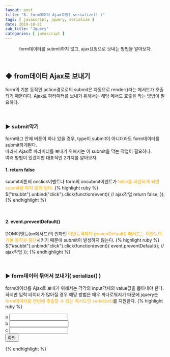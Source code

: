 ```yaml
---
layout: post
title: "8. form데이터 Ajax요청( serialize() )"
tags: [ javascript, jquery, serialize ]
date: 2019-10-21
sub_title: "Jquery"
categories: [ javascript ]
---
```


<p align="center">
    form데이터를 submit하지 않고, ajax요청으로 보내는 방법을 알아보자.
</p><br/>

## ◆ from데이터 Ajax로 보내기
form의 기본 동작인 action경로로의 submit은 자동으로 render()라는 메서드가 호출되기 때문이다. Ajax로 파라미터를 보내기 위해서는 해당 메서드 호출을 막는 방법이 필요하다.

<br/>

### ▶ submit막기
form태그 안에 버튼이 하나 있을 경우, type이 submit이 아니더라도 form데이터를 submit하게된다.
<br/>따라서 Ajax로 파라미터를 보내기 위해서는 이 submit을 막는 작업이 필요하다. 
<br/>여러 방법이 있겠지만 대표적인 2가지를 알아보자.

#### 1. return false
submit버튼의 onclick이벤트나 form의 onsubmit이벤트가 <font color="orange">false를 리턴하게 되면 submit을 하지 않게 된다.</font>
{% highlight ruby %}
$("#subbt").unbind("click").click(function(event){
	// ajax작업
	return false;
});
{% endhighlight %}

<br/>

#### 2. event.preventDefault()
DOM이벤트(on메서드)의 인자인 <font color="orange">이벤트객체의 prevenDefault() 메서드는 이벤트의 기본 동작을 중단</font>시키기 때문에 submit이 발생하지 않는다.
{% highlight ruby %}
$("#subbt").unbind("click").click(function(event){
	event.preventDefault();
	// ajax작업
});
{% endhighlight %}

<br/>

### ▶ form데이터 묶어서 보내기( serialize() )
form데이터를 Ajax로 보내기 위해서는 각각의 input객체의 value값을 뽑아내야 한다.<br/>
하지만 입력 데이터가 많아질 경우 해당 방법은 매우 까다로워지기 때문에 jquery는 <font color="orange">form데이터를 한번에 추출할 수 있는 메서드인 serialize()</font>를 지원한다.
{% highlight ruby %}
<form id="form1">
	a <input type="text" name="a" /><br /> 
	b <input type="text" name="b"></input/><br />
	c <input type="text" name="c" /><br />
	<button id="subbt">확인</button>
</form>

<script>
$("#subbt").unbind("click").click(function(event){
	event.preventDefault();
	console.log( $("#form1").serialize());
	// a=""&b=""&c="" 형식으로 반환해준다.
});
</script>
{% endhighlight %}



<br/>